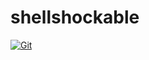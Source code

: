 # shellshockable

[![Git](https://app.soluble.cloud/api/v1/public/badges/d965ab17-b64b-4b44-be11-45fc467a8542.svg?orgId=288883884012)](https://app.soluble.cloud/repos/details/github.com/dasalebr/shellshockable?orgId=288883884012)  

